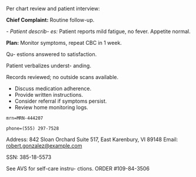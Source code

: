Per chart review and patient interview: 
 
**Chief Complaint:** Routine follow-up. 


*-
*Patient describ-
es:** Patient reports mild fatigue, no fever. Appetite normal. 

 

**Plan:** Monitor symptoms, repeat CBC in 1 week. 
 

Qu-
estions answered to satisfaction.
 
Patient verbalizes underst-
anding. 
 
Records reviewed; no outside scans available.
 
- Discuss medication adherence. 
- Provide written instructions. 
- Consider referral if symptoms persist.
- Review home monitoring logs. 
 
```properties
mrn=MRN-444207 

phone=(555) 297-7528 
```
Address: 842 Sloan Orchard Suite 517, East Karenbury, VI 89148 
Email: robert.gonzalez@example.com 

SSN: 385-18-5573
 
See AVS for self-care instru-
ctions. 
ORDER #109-84-3506
